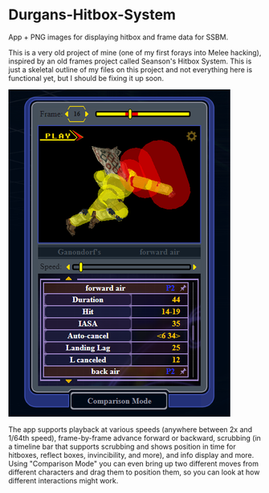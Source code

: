 # Durgans-Hitbox-System
 App + PNG images for displaying hitbox and frame data for SSBM.

This is a very old project of mine (one of my first forays into Melee hacking), inspired by an old frames project called Seanson's Hitbox System. This is just a skeletal outline of my files on this project and not everything here is functional yet, but I should be fixing it up soon.

![Demo Image](/Parts%20Bin/demo.png)

The app supports playback at various speeds (anywhere between 2x and 1/64th speed), frame-by-frame advance forward or backward, scrubbing (in a timeline bar that supports scrubbing and shows position in time for hitboxes, reflect boxes, invincibility, and more), and info display and more. Using "Comparison Mode" you can even bring up two different moves from different characters and drag them to position them, so you can look at how different interactions might work.
